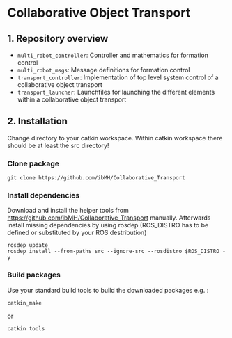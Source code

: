 # Collaborative Object Transport
## 1. Repository overview
* `multi_robot_controller`: Controller and mathematics for formation control
* `multi_robot_msgs`: Message definitions for formation control
* `transport_controller`: Implementation of top level system control of a collaborative object transport
* `transport_launcher`: Launchfiles for launching the different elements within a collaborative object transport

## 2. Installation
Change directory to your catkin workspace. Within catkin workspace there should be at least the src directory!
### Clone package
```
git clone https://github.com/ibMH/Collaborative_Transport
```

### Install dependencies
Download and install the helper tools from https://github.com/ibMH/Collaborative_Transport manually.
Afterwards install missing dependencies by using rosdep (ROS_DISTRO has to be defined or substituted by your ROS destribution)
```
rosdep update
rosdep install --from-paths src --ignore-src --rosdistro $ROS_DISTRO -y
```
### Build packages
Use your standard build tools to build the downloaded packages e.g. : 
```
catkin_make
```
or
```
catkin tools
```

